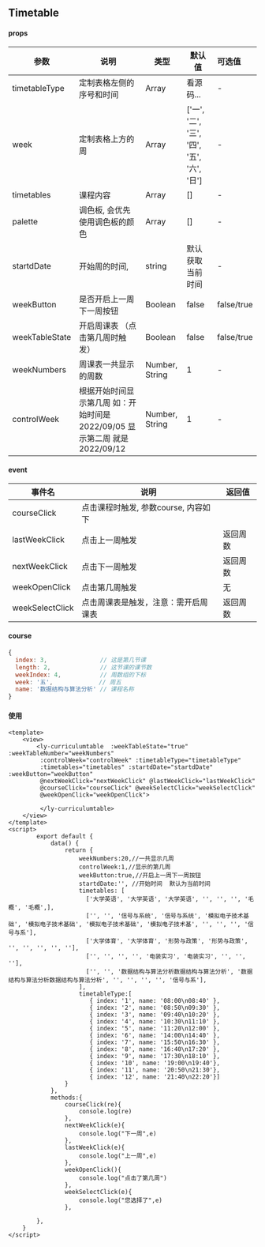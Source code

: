 ## Timetable

#### props

| 参数    | 说明                             | 类型            | 默认值  | 可选值                       |
| ----------- | ------------------------------------ | ------------------- | ------- | :------------------------------- |
| timetableType | 定制表格左侧的序号和时间 | Array | 看源码... | -                                |
| week | 定制表格上方的周          | Array         | ['一', '二', '三', '四', '五', '六', '日'] | -                          |
| timetables | 课程内容       | Array              | []     | -                                |
| palette | 调色板, 会优先使用调色板的颜色     | Array              | []     | -                                |
| startdDate | 开始周的时间,    | string              |  默认获取当前时间    | -                                |
| weekButton | 是否开启上一周下一周按钮     | Boolean              | false     |             false/true                   |
| weekTableState | 开启周课表 （点击第几周时触发）    | Boolean              | false     |             false/true                   |
| weekNumbers | 周课表一共显示的周数    |  Number, String             | 1     |            -                  |
| controlWeek | 根据开始时间显示第几周 如：开始时间是2022/09/05 显示第二周 就是2022/09/12     | Number, String              | 1     |            -                 |       |


#### event

| 事件名       | 说明               |返回值               |
| ----------- | ------------------ |------------------ |
| courseClick | 点击课程时触发, 参数course, 内容如下 |
| lastWeekClick | 点击上一周触发 | 返回周数|
| nextWeekClick | 点击下一周触发 |返回周数| 
| weekOpenClick | 点击第几周触发 |无| 
| weekSelectClick | 点击周课表是触发，注意：需开启周课表 |返回周数| 

#### course

```javascript
{
  index: 3,               // 这是第几节课
  length: 2,              // 这节课的课节数
  weekIndex: 4,           // 周数组的下标
  week: '五',             // 周五
  name: '数据结构与算法分析' // 课程名称
}
```



#### 使用

```vue
<template>
	<view>
		<ly-curriculumtable  :weekTableState="true" :weekTableNumber="weekNumbers" 
		 :controlWeek="controlWeek" :timetableType="timetableType" 
		 :timetables="timetables" :startdDate="startdDate" :weekButton="weekButton" 
		 @nextWeekClick="nextWeekClick" @lastWeekClick="lastWeekClick" 
		 @courseClick="courseClick" @weekSelectClick="weekSelectClick" 
		 @weekOpenClick="weekOpenClick">
		 
		 </ly-curriculumtable> 
	</view>
</template>
<script>
	    export default {
	        data() {
	            return {
					weekNumbers:20,//一共显示几周
					controlWeek:1,//显示的第几周
					weekButton:true,//开启上一周下一周按钮
					startdDate:'', //开始时间  默认为当前时间
	                timetables: [
	                  ['大学英语', '大学英语', '大学英语', '', '', '', '毛概', '毛概',],
	                  ['', '', '信号与系统', '信号与系统', '模拟电子技术基础', '模拟电子技术基础', '模拟电子技术基础', '模拟电子技术基', '', '', '', '信号与系'],
	                  ['大学体育', '大学体育', '形势与政策', '形势与政策', '', '', '', '', ''],
	                  ['', '', '', '', '电装实习', '电装实习', '', '', ''],
	                  ['', '', '数据结构与算法分析数据结构与算法分析', '数据结构与算法分析数据结构与算法分析', '', '', '', '', '信号与系'],
	                ],
					timetableType:[ 
					   { index: '1', name: '08:00\n08:40' },
					   { index: '2', name: '08:50\n09:30' },
					   { index: '3', name: '09:40\n10:20' },
					   { index: '4', name: '10:30\n11:10' },
					   { index: '5', name: '11:20\n12:00' },
					   { index: '6', name: '14:00\n14:40' },
					   { index: '7', name: '15:50\n16:30' },
					   { index: '8', name: '16:40\n17:20' },
					   { index: '9', name: '17:30\n18:10' },
					   { index: '10', name: '19:00\n19:40'},
					   { index: '11', name: '20:50\n21:30'},
					   { index: '12', name: '21:40\n22:20'}]
	            }
	        },
			methods:{
				courseClick(re){
					console.log(re)
				},
				nextWeekClick(e){
					console.log("下一周",e)
				},
				lastWeekClick(e){
					console.log("上一周",e)
				},
				weekOpenClick(){
					console.log("点击了第几周")
				},
				weekSelectClick(e){
					console.log("您选择了",e)
				},
				
	    },
	}
</script>



```
